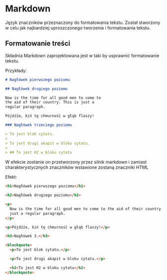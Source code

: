 # Markdown

Język znaczników przeznaczony do formatowania tekstu. Został stworzony w celu jak najbardziej uproszczonego tworzenia i formatowania tekstu.

## Formatowanie treści

Składnia Markdown zaprojektowana jest w taki by usprawnić formatowanie tekstu.

Przykłady:

```markdown
# Nagłówek pierwszego poziomu

## Nagłówek drugiego poziomu

Now is the time for all good men to come to
the aid of their country. This is just a
regular paragraph.

Pójdźże, kiń tę chmurność w głąb flaszy!

### Nagłówek trzeciego poziomu

> To jest blok cytatu.
>
> To jest drugi akapit w bloku cytatu.
>
> ## To jest H2 w bloku cytatu
```

W efekcie zostanie on przetworzony przez silnik markdown i zamiast charakterystycznych znaczników wstawione zostaną znaczniki HTML

Efekt:

```html
<h1>Nagłówek pierwszego poziomu</h1>

<h2>Nagłówek drugiego poziomu</h2>

<p>
  Now is the time for all good men to come to the aid of their country. This is
  just a regular paragraph.
</p>

<p>Pójdźże, kiń tę chmurność w głąb flaszy!</p>

<h3>Nagłówek 3.</h3>

<blockquote>
  <p>To jest blok cytatu.</p>

  <p>To jest drugi akapit w bloku cytatu.</p>

  <h2>To jest H2 w bloku cytatu</h2>
</blockquote>
```
